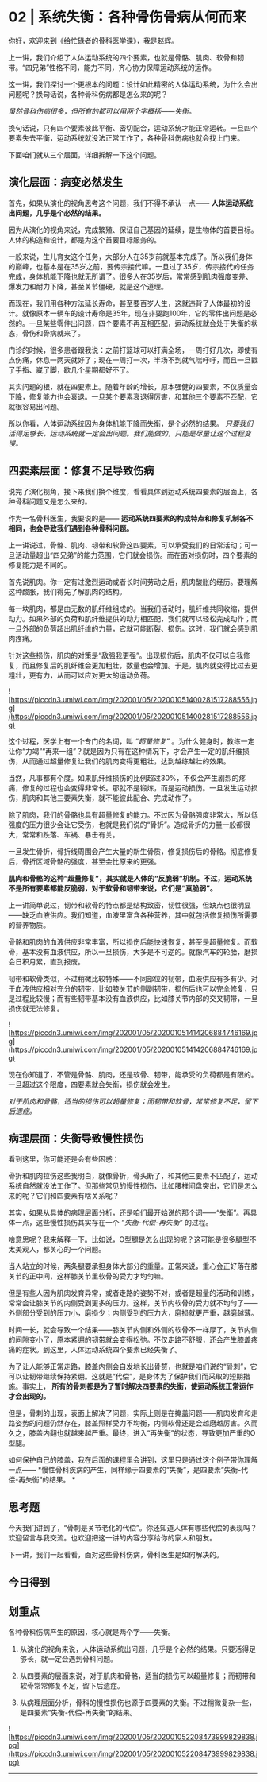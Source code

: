 # 02 | 系统失衡：各种骨伤骨病从何而来

你好，欢迎来到《给忙碌者的骨科医学课》，我是赵辉。

上一讲，我们介绍了人体运动系统的四个要素，也就是骨骼、肌肉、软骨和韧带。“四兄弟”性格不同，能力不同，齐心协力保障运动系统的运作。

这一讲，我们探讨一个更根本的问题：设计如此精密的人体运动系统，为什么会出问题呢？换句话说，各种骨科伤病都是怎么来的呢？

 *虽然骨科伤病很多，但所有的都可以用两个字概括——失衡。*

换句话说，只有四个要素彼此平衡、密切配合，运动系统才能正常运转。一旦四个要素失去平衡，运动系统就没法正常工作了，各种骨科伤病也就会找上门来。

下面咱们就从三个层面，详细拆解一下这个问题。

## 演化层面：病变必然发生

首先，如果从演化的视角思考这个问题，我们不得不承认一点—— **人体运动系统出问题，几乎是个必然的结果。**

因为从演化的视角来说，完成繁殖、保证自己基因的延续，是生物体的首要目标。人体的构造和设计，都是为这个首要目标服务的。

一般来说，生儿育女这个任务，大部分人在35岁前就基本完成了。所以我们身体的巅峰，也基本是在35岁之前，要传宗接代嘛。一旦过了35岁，传宗接代的任务完成，身体机能下降也就无所谓了。很多人在35岁后，常常感到肌肉强度变差、爆发力和耐力下降，甚至关节僵硬，就是这个道理。

而现在，我们用各种方法延长寿命，甚至要百岁人生，这就违背了人体最初的设计。就像原本一辆车的设计寿命是35年，现在非要跑100年，它的零件出问题是必然的。一旦某些零件出问题，四个要素不再互相匹配，运动系统就会处于失衡的状态，骨伤和骨病就来了。

门诊的时候，很多患者跟我说：之前打篮球可以打满全场，一周打好几次，即使有点伤痛，休息一两天就好了；现在一周打一次，半场不到就气喘吁吁，而且一旦戳了手指、崴了脚，歇几个星期都好不了。

其实问题的根，就在四要素上。随着年龄的增长，原本强健的四要素，不仅质量会下降，修复能力也会衰退。一旦某个要素衰退得厉害，和其他三个要素不匹配，它就很容易出问题。

所以你看，人体运动系统因为身体机能下降而失衡，是个必然的结果。 *只要我们活得足够长，运动系统就一定会出问题。我们能做的，只能是尽量让这个过程变慢。*

## 四要素层面：修复不足导致伤病

说完了演化视角，接下来我们换个维度，看看具体到运动系统四要素的层面上，各种骨科问题又是怎么来的。

作为一名骨科医生，我要说的是—— **运动系统四要素的构成特点和修复机制各不相同，也会导致我们遇到各种骨科问题。**

上一讲说过，骨骼、肌肉、韧带和软骨这四要素，可以承受我们的日常活动；可一旦活动量超出“四兄弟”的能力范围，它们就会损伤。而在面对损伤时，四个要素的修复能力是不同的。

首先说肌肉。你一定有过激烈运动或者长时间劳动之后，肌肉酸胀的经历。要理解这种酸胀，我们得先了解肌肉的结构。

每一块肌肉，都是由无数的肌纤维组成的。当我们活动时，肌纤维共同收缩，提供动力。如果外部的负荷和肌纤维提供的动力相匹配，我们就可以轻松完成动作；而一旦外部的负荷超出肌纤维的力量，它就可能断裂、损伤。这时，我们就会感到肌肉疼痛。

针对这些损伤，肌肉的对策是“敌强我更强”。出现损伤后，肌肉不仅可以自我修复，而且修复后的肌纤维会更加粗壮，数量也会增加。于是，肌肉就变得比过去更粗壮，更有力，从而可以应对更大的运动负荷。

![https://piccdn3.umiwi.com/img/202001/05/202001051400281517288556.jpg](https://piccdn3.umiwi.com/img/202001/05/202001051400281517288556.jpg)

这个过程，医学上有一个专门的名词，叫 *“超量修复”* 。为什么健身时，教练一定让你“力竭”“再来一组”？就是因为只有在这种情况下，才会产生一定的肌纤维损伤，从而通过超量修复让我们的肌肉变得更粗壮，达到越练越壮的效果。

当然，凡事都有个度。如果肌纤维损伤的比例超过30%，不仅会产生剧烈的疼痛，修复的过程也会变得非常长。那就不是锻炼，而是运动损伤。一旦发生运动损伤，肌肉和其他三要素失衡，就不能彼此配合、完成动作了。

除了肌肉，我们的骨骼也具有超量修复的能力。不过因为骨骼强度非常大，所以低强度的压力很少会让它受伤，也就是我们说的“骨折”。造成骨折的力量一般都很大，常常和跌落、车祸、暴击有关。

一旦发生骨折，骨折线周围会产生大量的新生骨质，修复损伤后的骨骼。彻底修复后，骨折区域骨骼的强度，甚至会比原来的更强。

 **肌肉和骨骼的这种“超量修复”，其实就是人体的“反脆弱”机制。不过，运动系统不是所有要素都能反脆弱，对于软骨和韧带来说，它们是“真脆弱”。**

上一讲简单说过，韧带和软骨的特点都是结构致密，韧性很强，但缺点也很明显——缺乏血液供应。我们知道，血液里富含各种营养，其中就包括修复损伤所需要的营养物质。

骨骼和肌肉的血液供应非常丰富，所以损伤后能快速恢复，甚至是超量修复。而软骨，基本没有血液供应，所以一旦损伤，大多是不可逆的。就像汽车的轮胎，磨损会日积月累，直到报废。

韧带和软骨类似，不过稍微比较特殊——不同部位的韧带，血液供应有多有少。对于血液供应相对充分的韧带，比如膝关节的侧副韧带，损伤后也可以完全修复，只是过程比较慢；而有些韧带基本没有血液供应，比如膝关节内部的交叉韧带，一旦损伤就无法修复。

![https://piccdn3.umiwi.com/img/202001/05/202001051414206884746169.jpg](https://piccdn3.umiwi.com/img/202001/05/202001051414206884746169.jpg)

现在你知道了，不管是骨骼、肌肉，还是软骨、韧带，能承受的负荷都是有限的。一旦超过这个限度，四要素就会失衡，损伤就会发生。

 *对于肌肉和骨骼，适当的损伤可以超量修复；而韧带和软骨，常常修复不足，留下后遗症。*

## 病理层面：失衡导致慢性损伤

看到这里，你可能还是会有些困惑：

骨折和肌肉拉伤这些我明白，就像骨折，骨头断了，和其他三要素不匹配了，运动系统自然就没法工作了。但那些常见的慢性损伤，比如腰椎间盘突出，它们是怎么来的呢？它们和四要素有啥关系呢？

其实，如果从具体的病理层面分析，还是咱们最开始说的那个词——“失衡”。再具体一点，这些慢性损伤其实存在一个 *“失衡-代偿-再失衡”* 的过程。

啥意思呢？我来解释一下。比如说，O型腿是怎么出现的呢？这可能是很多腿型不太美观人，都关心的一个问题。

当人站立的时候，两条腿要承担身体大部分的重量。正常来说，重心会正好落在膝关节的正中间，这样膝关节里软骨的受力才均匀嘛。

但是有些人因为肌肉发育异常，或者走路的姿势不对，或者是超量的活动和训练，常常会让膝关节的内侧受到更多的压力。这样，关节内软骨的受力就不均匀了——外侧部分受到的压力小，磨损少；内侧受到的压力大，磨损就更严重，越磨越薄。

时间一长，就会导致一个结果——膝关节内侧和外侧的软骨不一样厚了，关节内侧的间隙变小了，原本紧绷的韧带就会变得松弛。不仅走路不舒服，还会产生膝盖疼痛的症状。到这里，人体运动系统四个要素已经失衡了。

为了让人能够正常走路，膝盖内侧会自发地长出骨赘，也就是咱们说的“骨刺”，它可以让韧带继续保持紧绷。这就是“代偿”，是身体为了保护我们而采取的短期措施。事实上， **所有的骨刺都是为了暂时解决四要素的失衡，使运动系统正常运作才会出现的。**

但是，骨刺的出现，表面上解决了问题，实际上则是在掩盖问题——肌肉发育和走路姿势的问题仍然存在，膝盖照样受力不均衡，内侧软骨还是会越磨越厉害。久而久之，膝盖内翻也就越来越严重。最终，进入“再失衡”的状态，导致更加严重的O型腿。

如何保护自己的膝盖，我在后面的课程里会讲到，这里只是通过这个例子带你理解一点—— *慢性骨科疾病的产生，同样缘于四要素的“失衡”，是四要素“失衡-代偿-再失衡”的结果。 *

## 思考题

今天我们讲到了，“骨刺是关节老化的代偿”。你还知道人体有哪些代偿的表现吗？欢迎留言与我交流。也欢迎把这一讲的内容分享给你的家人和朋友。

下一讲，我们一起看看，面对这些骨科伤病，骨科医生是如何解决的。

## 今日得到

## 划重点

各种骨科伤病产生的原因，核心就是两个字——失衡。

1. 从演化的视角来说，人体运动系统出问题，几乎是个必然的结果。只要活得足够长，就一定会遇到骨科问题。

2. 从四要素的层面来说，对于肌肉和骨骼，适当的损伤可以超量修复；而韧带和软骨常常修复不足，留下后遗症。

3. 从病理层面分析，骨科的慢性损伤也源于四要素的失衡。不过稍微复杂一些，是四要素“失衡-代偿-再失衡”的结果。

![https://piccdn3.umiwi.com/img/202001/05/202001052208473999829838.jpg](https://piccdn3.umiwi.com/img/202001/05/202001052208473999829838.jpg)

---
